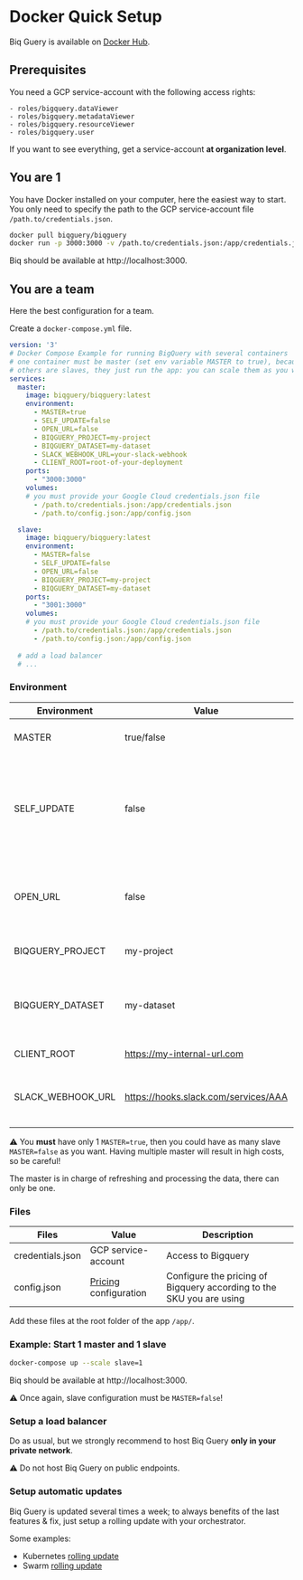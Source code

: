 # Docker Quick Setup

Biq Guery is available on [Docker Hub](https://hub.docker.com/r/biqguery/biqguery).

## Prerequisites

You need a GCP service-account with the following access rights:
```
- roles/bigquery.dataViewer
- roles/bigquery.metadataViewer
- roles/bigquery.resourceViewer
- roles/bigquery.user
```

If you want to see everything, get a service-account **at organization level**.

## You are 1

You have Docker installed on your computer, here the easiest way to start. You only need to specify the path to the GCP service-account file `/path.to/credentials.json`.

```sh
docker pull biqguery/biqguery
docker run -p 3000:3000 -v /path.to/credentials.json:/app/credentials.json biqguery
```

Biq should be available at http://localhost:3000.

## You are a team

Here the best configuration for a team.

Create a `docker-compose.yml` file.

```yml
version: '3'
# Docker Compose Example for running BigQuery with several containers
# one container must be master (set env variable MASTER to true), because it runs some init commands
# others are slaves, they just run the app: you can scale them as you want
services:
  master:
    image: biqguery/biqguery:latest
    environment:
      - MASTER=true
      - SELF_UPDATE=false
      - OPEN_URL=false
      - BIQGUERY_PROJECT=my-project
      - BIQGUERY_DATASET=my-dataset
      - SLACK_WEBHOOK_URL=your-slack-webhook
      - CLIENT_ROOT=root-of-your-deployment
    ports:
      - "3000:3000"
    volumes:
    # you must provide your Google Cloud credentials.json file
      - /path.to/credentials.json:/app/credentials.json
      - /path.to/config.json:/app/config.json

  slave:
    image: biqguery/biqguery:latest
    environment:
      - MASTER=false
      - SELF_UPDATE=false
      - OPEN_URL=false
      - BIQGUERY_PROJECT=my-project
      - BIQGUERY_DATASET=my-dataset
    ports:
      - "3001:3000"
    volumes:
    # you must provide your Google Cloud credentials.json file
      - /path.to/credentials.json:/app/credentials.json
      - /path.to/config.json:/app/config.json
  
  # add a load balancer
  # ...
```

### Environment

| Environment | Value | Description  |
|---|---|---|
| MASTER | true/false | ⚠️ You can have only 1 master ⚠️ |
| SELF_UPDATE | false | Server version should never try to update itself, setup [rolling update](https://github.com/biqguery/docs/blob/main/docker.md#setup-automatic-updates) instead |
| OPEN_URL | false | Server version should never try to open a web browser |
| BIQGUERY_PROJECT | my-project | GCP Bigquery project |
| BIQGUERY_DATASET | my-dataset | GCP Bigquery dataset where to store Biq [tables](https://github.com/biqguery/docs/blob/main/README.md#temporary-tables-vs-non-temporary-tables) |
| CLIENT_ROOT | https://my-internal-url.com | Root url of the client |
| SLACK_WEBHOOK_URL | https://hooks.slack.com/services/AAA | Slack web hook to get notifications directly in Slack |

⚠️ You **must** have only 1 `MASTER=true`, then you could have as many slave `MASTER=false` as you want. Having multiple master will result in high costs, so be careful!

The master is in charge of refreshing and processing the data, there can only be one.

### Files

| Files | Value | Description  |
|---|---|---|
| credentials.json | GCP service-account  | Access to Bigquery |
| config.json | [Pricing](https://github.com/biqguery/docs/blob/main/README.md#setup-gcp-pricing) configuration | Configure the pricing of Bigquery according to the SKU you are using |

Add these files at the root folder of the app `/app/`.

### Example: Start 1 master and 1 slave

```sh
docker-compose up --scale slave=1
```

Biq should be available at http://localhost:3000.

⚠️ Once again, slave configuration must be `MASTER=false`!

### Setup a load balancer

Do as usual, but we strongly recommend to host Biq Guery **only in your private network**.

⚠️ Do not host Biq Guery on public endpoints.

### Setup automatic updates

Biq Guery is updated several times a week; to always benefits of the last features & fix, just setup a rolling update with your orchestrator.

Some examples:
- Kubernetes [rolling update](https://kubernetes.io/docs/tutorials/kubernetes-basics/update/update-intro/)
- Swarm [rolling update](https://docs.docker.com/engine/swarm/swarm-tutorial/rolling-update/)


